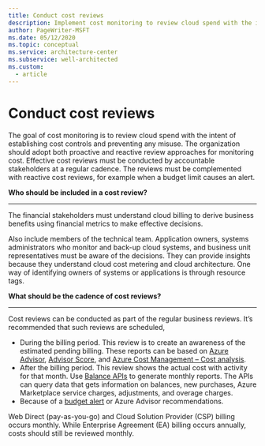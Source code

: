 ```yaml
---
title: Conduct cost reviews
description: Implement cost monitoring to review cloud spend with the intent of establishing cost controls and preventing any misuse.
author: PageWriter-MSFT
ms.date: 05/12/2020
ms.topic: conceptual
ms.service: architecture-center
ms.subservice: well-architected
ms.custom:
  - article
---
```


# Conduct cost reviews
The goal of cost monitoring is to review cloud spend with the intent of establishing cost controls and preventing any misuse. The organization should adopt both proactive and reactive review approaches for monitoring cost. Effective cost reviews must be conducted by accountable stakeholders at a regular cadence. The reviews must be complemented with reactive cost reviews, for example when a budget limit causes an alert.


**Who should be included in a cost review?**  
***


The financial stakeholders must understand cloud billing to derive business benefits using financial metrics to make effective decisions.

Also include members of the technical team. Application owners, systems administrators who monitor and back-up cloud systems, and business unit representatives must be aware of the decisions. They can provide insights because they understand cloud cost metering and cloud architecture. One way of identifying owners of systems or applications is through resource tags.


**What should be the cadence of cost reviews?**
***


Cost reviews can be conducted as part of the regular business reviews. It’s recommended that such reviews are scheduled,

- During the billing period. This review is to create an awareness of the estimated pending billing. These reports can be based on [Azure Advisor](/azure/advisor/advisor-cost-recommendations), [Advisor Score](/azure/advisor/azure-advisor-score/), and [Azure Cost Management – Cost analysis](/azure/cost-management-billing/costs/).
- After the billing period. This review shows the actual cost with activity for that month. Use [Balance APIs](/azure/cost-management-billing/manage/consumption-api-overview#balances-api) to generate monthly reports. The APIs can query data  that gets information on balances, new purchases, Azure Marketplace service charges, adjustments, and overage charges.
- Because of a [budget alert](/azure/cost-management/cost-mgt-alerts-monitor-usage-spending) or Azure Advisor recommendations.

Web Direct (pay-as-you-go) and Cloud Solution Provider (CSP) billing occurs monthly. While Enterprise Agreement (EA) billing occurs annually, costs should still be reviewed monthly.
